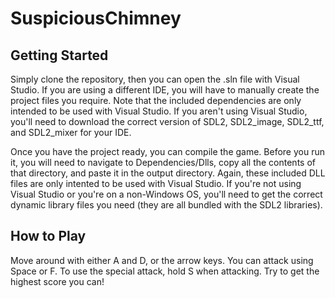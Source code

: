 # SuspiciousChimney

## Getting Started
Simply clone the repository, then you can open the .sln file with Visual Studio. If you are using a different IDE, you will have to manually create the project files you require. Note that the included dependencies are only intended to be used with Visual Studio. If you aren't using Visual Studio, you'll need to download the correct version of SDL2, SDL2_image, SDL2_ttf, and SDL2_mixer for your IDE.

Once you have the project ready, you can compile the game. Before you run it, you will need to navigate to Dependencies/Dlls, copy all the contents of that directory, and paste it in the output directory. Again, these included DLL files are only intented to be used with Visual Studio. If you're not using Visual Studio or you're on a non-Windows OS, you'll need to get the correct dynamic library files you need (they are all bundled with the SDL2 libraries).

## How to Play
Move around with either A and D, or the arrow keys. You can attack using Space or F. To use the special attack, hold S when attacking. Try to get the highest score you can!
